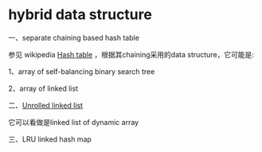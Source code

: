 # hybrid data structure

一、separate chaining based hash table

参见 wikipedia [Hash table](https://en.wikipedia.org/wiki/Hash_table) ，根据其chaining采用的data structure，它可能是:

1、array of self-balancing binary search tree

2、array of linked list

二、[Unrolled linked list](https://en.wikipedia.org/wiki/Unrolled_linked_list)

它可以看做是linked list of dynamic array

三、LRU linked hash map

